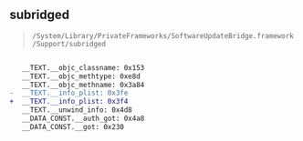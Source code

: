 ## subridged

> `/System/Library/PrivateFrameworks/SoftwareUpdateBridge.framework/Support/subridged`

```diff

   __TEXT.__objc_classname: 0x153
   __TEXT.__objc_methtype: 0xe8d
   __TEXT.__objc_methname: 0x3a84
-  __TEXT.__info_plist: 0x3fe
+  __TEXT.__info_plist: 0x3f4
   __TEXT.__unwind_info: 0x4d8
   __DATA_CONST.__auth_got: 0x4a8
   __DATA_CONST.__got: 0x230

```
